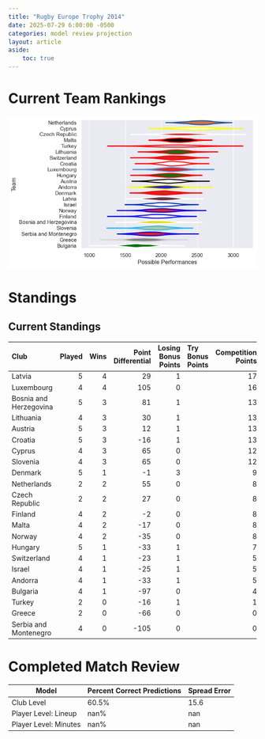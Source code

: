 ```yaml
---  
title: "Rugby Europe Trophy 2014"  
date: 2025-07-29 6:00:00 -0500  
categories: model review projection  
layout: article  
aside:  
    toc: true  
---
```

# Current Team Rankings


![Club Rankings](plots/rankings_Rugby_Europe_Trophy_2014.png)
# Standings

## Current Standings


| Club                   |   Played |   Wins |   Point Differential |   Losing Bonus Points | Try Bonus Points   |   Competition Points |
|:-----------------------|---------:|-------:|---------------------:|----------------------:|:-------------------|---------------------:|
| Latvia                 |        5 |      4 |                   29 |                     1 |                    |                   17 |
| Luxembourg             |        4 |      4 |                  105 |                     0 |                    |                   16 |
| Bosnia and Herzegovina |        5 |      3 |                   81 |                     1 |                    |                   13 |
| Lithuania              |        4 |      3 |                   30 |                     1 |                    |                   13 |
| Austria                |        5 |      3 |                   12 |                     1 |                    |                   13 |
| Croatia                |        5 |      3 |                  -16 |                     1 |                    |                   13 |
| Cyprus                 |        4 |      3 |                   65 |                     0 |                    |                   12 |
| Slovenia               |        4 |      3 |                   65 |                     0 |                    |                   12 |
| Denmark                |        5 |      1 |                   -1 |                     3 |                    |                    9 |
| Netherlands            |        2 |      2 |                   55 |                     0 |                    |                    8 |
| Czech Republic         |        2 |      2 |                   27 |                     0 |                    |                    8 |
| Finland                |        4 |      2 |                   -2 |                     0 |                    |                    8 |
| Malta                  |        4 |      2 |                  -17 |                     0 |                    |                    8 |
| Norway                 |        4 |      2 |                  -35 |                     0 |                    |                    8 |
| Hungary                |        5 |      1 |                  -33 |                     1 |                    |                    7 |
| Switzerland            |        4 |      1 |                  -23 |                     1 |                    |                    5 |
| Israel                 |        4 |      1 |                  -25 |                     1 |                    |                    5 |
| Andorra                |        4 |      1 |                  -33 |                     1 |                    |                    5 |
| Bulgaria               |        4 |      1 |                  -97 |                     0 |                    |                    4 |
| Turkey                 |        2 |      0 |                  -16 |                     1 |                    |                    1 |
| Greece                 |        2 |      0 |                  -66 |                     0 |                    |                    0 |
| Serbia and Montenegro  |        4 |      0 |                 -105 |                     0 |                    |                    0 |



# Completed Match Review


| Model | Percent Correct Predictions | Spread Error |
| ------ | ------ | ------ |
| Club Level | 60.5% | 15.6 |
| Player Level: Lineup | nan% | nan |
| Player Level: Minutes | nan% | nan |

